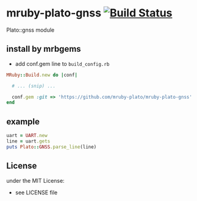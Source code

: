# mruby-plato-gnss   [![Build Status](https://travis-ci.org/mruby-plato/mruby-plato-gnss.svg?branch=master)](https://travis-ci.org/mruby-plato/mruby-plato-gnss)

Plato::gnss module

## install by mrbgems

- add conf.gem line to `build_config.rb`

```ruby
MRuby::Build.new do |conf|

  # ... (snip) ...

  conf.gem :git => 'https://github.com/mruby-plato/mruby-plato-gnss'
end
```

## example

```ruby
uart = UART.new
line = uart.gets
puts Plato::GNSS.parse_line(line)
```

## License

under the MIT License:

- see LICENSE file
